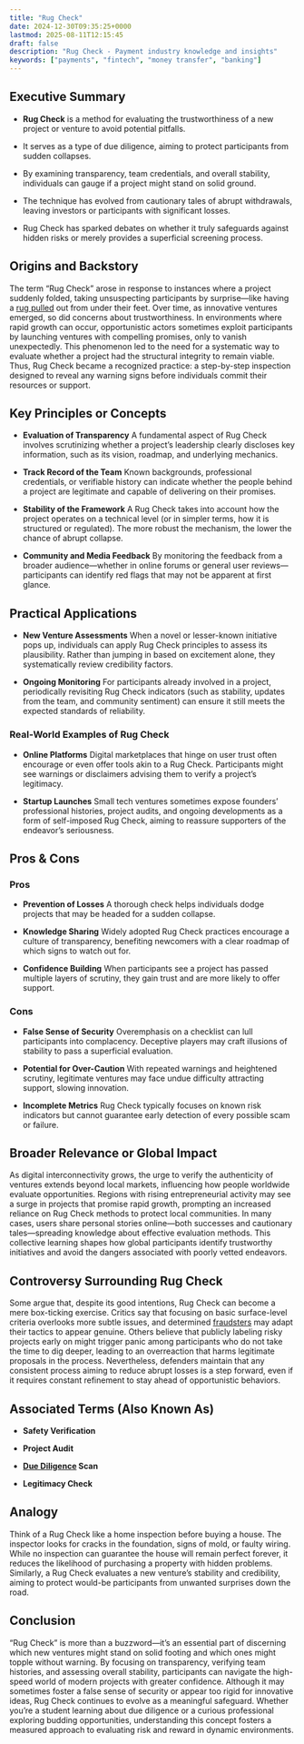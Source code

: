 ```yaml
---
title: "Rug Check"
date: 2024-12-30T09:35:25+0000
lastmod: 2025-08-11T12:15:45
draft: false
description: "Rug Check - Payment industry knowledge and insights"
keywords: ["payments", "fintech", "money transfer", "banking"]
---
```


## Executive Summary

- **Rug Check** is a method for evaluating the trustworthiness of a new project or venture to avoid potential pitfalls.

- It serves as a type of due diligence, aiming to protect participants from sudden collapses.

- By examining transparency, team credentials, and overall stability, individuals can gauge if a project might stand on solid ground.

- The technique has evolved from cautionary tales of abrupt withdrawals, leaving investors or participants with significant losses.

- Rug Check has sparked debates on whether it truly safeguards against hidden risks or merely provides a superficial screening process.

## Origins and Backstory

The term “Rug Check” arose in response to instances where a project suddenly folded, taking unsuspecting participants by surprise—like having a [rug pulled](https://faisalkhanllc.xyz/resources/payments-wiki/r/rug-pull/) out from under their feet. Over time, as innovative ventures emerged, so did concerns about trustworthiness. In environments where rapid growth can occur, opportunistic actors sometimes exploit participants by launching ventures with compelling promises, only to vanish unexpectedly. This phenomenon led to the need for a systematic way to evaluate whether a project had the structural integrity to remain viable. Thus, Rug Check became a recognized practice: a step-by-step inspection designed to reveal any warning signs before individuals commit their resources or support.

## Key Principles or Concepts

- **Evaluation of Transparency** A fundamental aspect of Rug Check involves scrutinizing whether a project’s leadership clearly discloses key information, such as its vision, roadmap, and underlying mechanics.

- **Track Record of the Team** Known backgrounds, professional credentials, or verifiable history can indicate whether the people behind a project are legitimate and capable of delivering on their promises.

- **Stability of the Framework** A Rug Check takes into account how the project operates on a technical level (or in simpler terms, how it is structured or regulated). The more robust the mechanism, the lower the chance of abrupt collapse.

- **Community and Media Feedback** By monitoring the feedback from a broader audience—whether in online forums or general user reviews—participants can identify red flags that may not be apparent at first glance.

## Practical Applications

- **New Venture Assessments** When a novel or lesser-known initiative pops up, individuals can apply Rug Check principles to assess its plausibility. Rather than jumping in based on excitement alone, they systematically review credibility factors.

- **Ongoing Monitoring** For participants already involved in a project, periodically revisiting Rug Check indicators (such as stability, updates from the team, and community sentiment) can ensure it still meets the expected standards of reliability.

### Real-World Examples of Rug Check

- **Online Platforms** Digital marketplaces that hinge on user trust often encourage or even offer tools akin to a Rug Check. Participants might see warnings or disclaimers advising them to verify a project’s legitimacy.

- **Startup Launches** Small tech ventures sometimes expose founders’ professional histories, project audits, and ongoing developments as a form of self-imposed Rug Check, aiming to reassure supporters of the endeavor’s seriousness.

## Pros & Cons

### Pros

- **Prevention of Losses** A thorough check helps individuals dodge projects that may be headed for a sudden collapse.

- **Knowledge Sharing** Widely adopted Rug Check practices encourage a culture of transparency, benefiting newcomers with a clear roadmap of which signs to watch out for.

- **Confidence Building** When participants see a project has passed multiple layers of scrutiny, they gain trust and are more likely to offer support.

### Cons

- **False Sense of Security** Overemphasis on a checklist can lull participants into complacency. Deceptive players may craft illusions of stability to pass a superficial evaluation.

- **Potential for Over-Caution** With repeated warnings and heightened scrutiny, legitimate ventures may face undue difficulty attracting support, slowing innovation.

- **Incomplete Metrics** Rug Check typically focuses on known risk indicators but cannot guarantee early detection of every possible scam or failure.

## Broader Relevance or Global Impact

As digital interconnectivity grows, the urge to verify the authenticity of ventures extends beyond local markets, influencing how people worldwide evaluate opportunities. Regions with rising entrepreneurial activity may see a surge in projects that promise rapid growth, prompting an increased reliance on Rug Check methods to protect local communities. In many cases, users share personal stories online—both successes and cautionary tales—spreading knowledge about effective evaluation methods. This collective learning shapes how global participants identify trustworthy initiatives and avoid the dangers associated with poorly vetted endeavors.

## Controversy Surrounding Rug Check

Some argue that, despite its good intentions, Rug Check can become a mere box-ticking exercise. Critics say that focusing on basic surface-level criteria overlooks more subtle issues, and determined [fraudsters](https://faisalkhanllc.xyz/resources/payments-wiki/f/fraudster/) may adapt their tactics to appear genuine. Others believe that publicly labeling risky projects early on might trigger panic among participants who do not take the time to dig deeper, leading to an overreaction that harms legitimate proposals in the process. Nevertheless, defenders maintain that any consistent process aiming to reduce abrupt losses is a step forward, even if it requires constant refinement to stay ahead of opportunistic behaviors.

## Associated Terms (Also Known As)

- **Safety Verification**

- **Project Audit**

- **[Due Diligence](https://faisalkhanllc.xyz/resources/payments-wiki/d/due-diligence-dd/) Scan**

- **Legitimacy Check**

## Analogy

Think of a Rug Check like a home inspection before buying a house. The inspector looks for cracks in the foundation, signs of mold, or faulty wiring. While no inspection can guarantee the house will remain perfect forever, it reduces the likelihood of purchasing a property with hidden problems. Similarly, a Rug Check evaluates a new venture’s stability and credibility, aiming to protect would-be participants from unwanted surprises down the road.

## Conclusion

“Rug Check” is more than a buzzword—it’s an essential part of discerning which new ventures might stand on solid footing and which ones might topple without warning. By focusing on transparency, verifying team histories, and assessing overall stability, participants can navigate the high-speed world of modern projects with greater confidence. Although it may sometimes foster a false sense of security or appear too rigid for innovative ideas, Rug Check continues to evolve as a meaningful safeguard. Whether you’re a student learning about due diligence or a curious professional exploring budding opportunities, understanding this concept fosters a measured approach to evaluating risk and reward in dynamic environments.